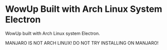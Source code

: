 # WowUp Built with Arch Linux System Electron

WowUp built with Arch Linux system Electron.

MANJARO IS NOT ARCH LINUX! DO NOT TRY INSTALLING ON MANJARO!
